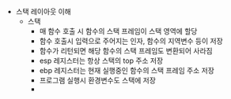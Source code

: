 - 스택 레이아웃 이해
	- 스택
		- 매 함수 호출 시 함수의 스택 프레임이 스택 영역에 할당
		- 함수 호출시 입력으로 주어지는 인자, 함수의 지역변수 등이 저장
		- 함수가 리턴되면 해당 함수의 스택 프레임도 변환되어 사라짐
		- esp 레지스터는 항상 스택의 top 주소 저장
		- ebp 레지스터는 현재 실행중인 함수의 스택 프레임 주소 저장
		- 프로그램 실행시 환경변수도 스택에 저장
		- 